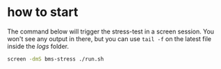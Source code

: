 # how to start

The command below will trigger the stress-test in a screen session.
You won't see any output in there, but you can use `tail -f` on the latest file inside the *logs* folder.

```sh
screen -dmS bms-stress ./run.sh
```

